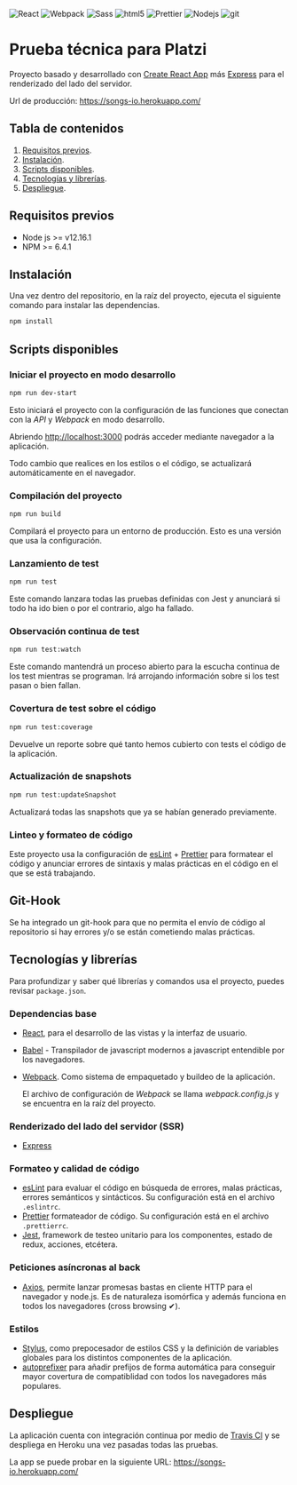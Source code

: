 <p>
	<img alt="React" src="https://img.shields.io/badge/-React-45b8d8?style=flat-square&logo=react&logoColor=white" />
	<img alt="Webpack" src="https://img.shields.io/badge/-Webpack-8DD6F9?style=flat-square&logo=webpack&logoColor=white" />
	<img alt="Sass" src="https://img.shields.io/badge/-Stylus-CC6699?style=flat-square&logo=stylus&logoColor=white" />
	<img alt="html5" src="https://img.shields.io/badge/-HTML5-E34F26?style=flat-square&logo=html5&logoColor=white" />
	<img alt="Prettier" src="https://img.shields.io/badge/-Prettier-F7B93E?style=flat-square&logo=prettier&logoColor=white" />
	<img alt="Nodejs" src="https://img.shields.io/badge/-esLint-43853d?style=flat-square&logo=ESLint&logoColor=white" />
	<img alt="git" src="https://img.shields.io/badge/-Git-F05032?style=flat-square&logo=git&logoColor=white" />
</p>

# Prueba técnica para Platzi

Proyecto basado y desarrollado con [Create React App](https://github.com/facebook/create-react-app) más [Express](https://expressjs.com/es/) para el renderizado del lado del servidor.

Url de producción: https://songs-io.herokuapp.com/

## Tabla de contenidos

1. [Requisitos previos](https://github.com/Rowleen/platzi-proof#requisitos-previos).
2. [Instalación](https://github.com/Rowleen/platzi-proof#instalaci%C3%B3n).
3. [Scripts disponibles](https://github.com/Rowleen/platzi-proof#scripts-disponibles).
4. [Tecnologías y librerías](https://github.com/Rowleen/platzi-proof#tecnolog%C3%ADas-y-librer%C3%ADas).
5. [Despliegue](https://github.com/Rowleen/platzi-proof#despliegue).

## Requisitos previos

- Node js >= v12.16.1
- NPM >= 6.4.1

## Instalación

Una vez dentro del repositorio, en la raíz del proyecto, ejecuta el siguiente comando para instalar las dependencias.

```bash
npm install
```

## Scripts disponibles

### Iniciar el proyecto en modo desarrollo

```bash
npm run dev-start
```

Esto iniciará el proyecto con la configuración de las funciones que conectan con la _API_ y _Webpack_ en modo desarrollo.

Abriendo [http://localhost:3000](http://localhost:3000) podrás acceder mediante navegador a la aplicación.

Todo cambio que realices en los estilos o el código, se actualizará automáticamente en el navegador.

### Compilación del proyecto

```bash
npm run build
```

Compilará el proyecto para un entorno de producción. Esto es una versión que usa la configuración.

### Lanzamiento de test

```bash
npm run test
```

Este comando lanzara todas las pruebas definidas con Jest y anunciará si todo ha ido bien o por el contrario, algo ha fallado.

### Observación continua de test

```bash
npm run test:watch
```

Este comando mantendrá un proceso abierto para la escucha continua de los test mientras se programan. Irá arrojando información sobre si los test pasan o bien fallan.

### Covertura de test sobre el código

```bash
npm run test:coverage
```

Devuelve un reporte sobre qué tanto hemos cubierto con tests el código de la aplicación.

### Actualización de snapshots

```bash
npm run test:updateSnapshot
```

Actualizará todas las snapshots que ya se habían generado previamente.

### Linteo y formateo de código

Este proyecto usa la configuración de [esLint](https://eslint.org/) + [Prettier](https://prettier.io/) para formatear el código y anunciar errores de sintaxis y malas prácticas en el código en el que se está trabajando.

## Git-Hook

Se ha integrado un git-hook para que no permita el envío de código al repositorio si hay errores y/o se están cometiendo malas prácticas.

## Tecnologías y librerías

Para profundizar y saber qué librerías y comandos usa el proyecto, puedes revisar `package.json`.

### Dependencias base

- [React](https://es.reactjs.org/), para el desarrollo de las vistas y la interfaz de usuario.
- [Babel](https://babeljs.io/) - Transpilador de javascript modernos a javascript entendible por los navegadores.
- [Webpack](https://webpack.js.org/). Como sistema de empaquetado y buildeo de la aplicación.

  El archivo de configuración de _Webpack_ se llama _webpack.config.js_ y se encuentra en la raíz del proyecto.

### Renderizado del lado del servidor (SSR)

- [Express](https://expressjs.com/es/)

### Formateo y calidad de código

- [esLint](https://eslint.org/) para evaluar el código en búsqueda de errores, malas prácticas, errores semánticos y sintácticos. Su configuración está en el archivo `.eslintrc`.
- [Prettier](https://prettier.io/) formateador de código. Su configuración está en el archivo `.prettierrc`.
- [Jest](https://jestjs.io/), framework de testeo unitario para los componentes, estado de redux, acciones, etcétera.

### Peticiones asíncronas al back

- [Axios](https://github.com/axios/axios), permite lanzar promesas bastas en cliente HTTP para el navegador y node.js. Es de naturaleza isomórfica y además funciona en todos los navegadores (cross browsing ✔).

### Estilos

- [Stylus](https://stylus-lang.com/), como prepocesador de estilos CSS y la definición de variables globales para los distintos componentes de la aplicación.
- [autoprefixer]() para añadir prefijos de forma automática para conseguir mayor covertura de compatiblidad con todos los navegadores más populares.

## Despliegue

La aplicación cuenta con integración continua por medio de [Travis CI](https://travis-ci.org/) y se despliega en Heroku una vez pasadas todas las pruebas.

La app se puede probar en la siguiente URL: https://songs-io.herokuapp.com/
